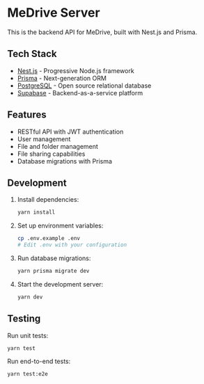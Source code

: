 # MeDrive Server

This is the backend API for MeDrive, built with Nest.js and Prisma.

## Tech Stack

- [Nest.js](https://nestjs.com/) - Progressive Node.js framework
- [Prisma](https://www.prisma.io/) - Next-generation ORM
- [PostgreSQL](https://www.postgresql.org/) - Open source relational database
- [Supabase](https://supabase.com/) - Backend-as-a-service platform

## Features

- RESTful API with JWT authentication
- User management
- File and folder management
- File sharing capabilities
- Database migrations with Prisma

## Development

1. Install dependencies:

   ```bash
   yarn install
   ```

2. Set up environment variables:

   ```bash
   cp .env.example .env
   # Edit .env with your configuration
   ```

3. Run database migrations:

   ```bash
   yarn prisma migrate dev
   ```

4. Start the development server:
   ```bash
   yarn dev
   ```

## Testing

Run unit tests:

```bash
yarn test
```

Run end-to-end tests:

```bash
yarn test:e2e
```

